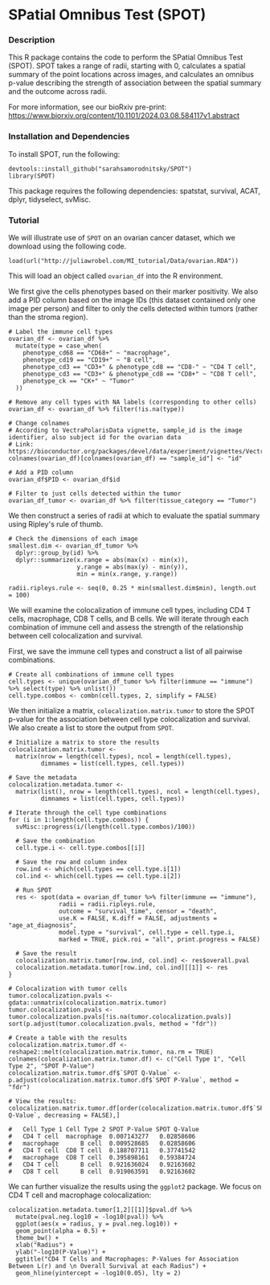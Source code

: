 # SPatial Omnibus Test (SPOT)

### Description

This R package contains the code to perform the SPatial Omnibus Test (SPOT). SPOT takes a range of radii, starting with 0, calculates a spatial summary of the point locations 
across images, and calculates an omnibus p-value describing the strength of association between the spatial summary and the outcome across radii. 

For more information, see our bioRxiv pre-print: https://www.biorxiv.org/content/10.1101/2024.03.08.584117v1.abstract 

### Installation and Dependencies

To install SPOT, run the following:
```{r}
devtools::install_github("sarahsamorodnitsky/SPOT")
library(SPOT)
```
This package requires the following dependencies: spatstat, survival, ACAT, dplyr, tidyselect, svMisc. 

### Tutorial

We will illustrate use of `SPOT` on an ovarian cancer dataset, which we download using the following code. 

```{r}
load(url("http://juliawrobel.com/MI_tutorial/Data/ovarian.RDA"))
```

This will load an object called `ovarian_df` into the R environment. 

We first give the cells phenotypes based on their marker positivity. We also add a PID column based on the image IDs (this dataset contained only one image per person) and filter to only the cells detected within tumors (rather than the stroma region). 

```{r}
# Label the immune cell types
ovarian_df <- ovarian_df %>%
  mutate(type = case_when(
    phenotype_cd68 == "CD68+" ~ "macrophage",
    phenotype_cd19 == "CD19+" ~ "B cell",
    phenotype_cd3 == "CD3+" & phenotype_cd8 == "CD8-" ~ "CD4 T cell",
    phenotype_cd3 == "CD3+" & phenotype_cd8 == "CD8+" ~ "CD8 T cell",
    phenotype_ck == "CK+" ~ "Tumor"
  ))

# Remove any cell types with NA labels (corresponding to other cells)
ovarian_df <- ovarian_df %>% filter(!is.na(type))

# Change colnames
# According to VectraPolarisData vignette, sample_id is the image identifier, also subject id for the ovarian data
# Link: https://bioconductor.org/packages/devel/data/experiment/vignettes/VectraPolarisData/inst/doc/VectraPolarisData.html#52_HumanOvarianCancerVP
colnames(ovarian_df)[colnames(ovarian_df) == "sample_id"] <- "id"

# Add a PID column
ovarian_df$PID <- ovarian_df$id

# Filter to just cells detected within the tumor
ovarian_df_tumor <- ovarian_df %>% filter(tissue_category == "Tumor") 
```

We then construct a series of radii at which to evaluate the spatial summary using Ripley's rule of thumb. 

```{r}
# Check the dimensions of each image
smallest.dim <- ovarian_df_tumor %>%
  dplyr::group_by(id) %>%
  dplyr::summarize(x.range = abs(max(x) - min(x)),
                   y.range = abs(max(y) - min(y)),
                   min = min(x.range, y.range))

radii.ripleys.rule <- seq(0, 0.25 * min(smallest.dim$min), length.out = 100)
```

We will examine the colocalization of immune cell types, including CD4 T cells, macrophage, CD8 T cells, and B cells. We will iterate through each combination of immune cell and assess the strength of the relationship between cell colocalization and survival. 

First, we save the immune cell types and construct a list of all pairwise combinations. 

```{r}
# Create all combinations of immune cell types
cell.types <- unique(ovarian_df_tumor %>% filter(immune == "immune") %>% select(type) %>% unlist())
cell.type.combos <- combn(cell.types, 2, simplify = FALSE)
```

We then initialize a matrix, `colocalization.matrix.tumor` to store the SPOT p-value for the association between cell type colocalization and survival. We also create a list to store the output from `SPOT`. 

```{r}
# Initialize a matrix to store the results
colocalization.matrix.tumor <- 
  matrix(nrow = length(cell.types), ncol = length(cell.types),
         dimnames = list(cell.types, cell.types))

# Save the metadata
colocalization.metadata.tumor <-
  matrix(list(), nrow = length(cell.types), ncol = length(cell.types),
         dimnames = list(cell.types, cell.types))

# Iterate through the cell type combinations
for (i in 1:length(cell.type.combos)) {
  svMisc::progress(i/(length(cell.type.combos)/100))
  
  # Save the combination
  cell.type.i <- cell.type.combos[[i]]
  
  # Save the row and column index
  row.ind <- which(cell.types == cell.type.i[1])
  col.ind <- which(cell.types == cell.type.i[2])
  
  # Run SPOT
  res <- spot(data = ovarian_df_tumor %>% filter(immune == "immune"), 
              radii = radii.ripleys.rule,
              outcome = "survival_time", censor = "death",
              use.K = FALSE, K.diff = FALSE, adjustments = "age_at_diagnosis", 
              model.type = "survival", cell.type = cell.type.i,
              marked = TRUE, pick.roi = "all", print.progress = FALSE)
  
  # Save the result
  colocalization.matrix.tumor[row.ind, col.ind] <- res$overall.pval
  colocalization.metadata.tumor[row.ind, col.ind][[1]] <- res
}

# Colocalization with tumor cells
tumor.colocalization.pvals <- gdata::unmatrix(colocalization.matrix.tumor)
tumor.colocalization.pvals <- tumor.colocalization.pvals[!is.na(tumor.colocalization.pvals)]
sort(p.adjust(tumor.colocalization.pvals, method = "fdr"))

# Create a table with the results
colocalization.matrix.tumor.df <- reshape2::melt(colocalization.matrix.tumor, na.rm = TRUE)
colnames(colocalization.matrix.tumor.df) <- c("Cell Type 1", "Cell Type 2", "SPOT P-Value")
colocalization.matrix.tumor.df$`SPOT Q-Value` <- p.adjust(colocalization.matrix.tumor.df$`SPOT P-Value`, method = "fdr")

# View the results:
colocalization.matrix.tumor.df[order(colocalization.matrix.tumor.df$`SPOT Q-Value`, decreasing = FALSE),]

#   Cell Type 1 Cell Type 2 SPOT P-Value SPOT Q-Value
#   CD4 T cell  macrophage  0.007143277   0.02858606
#   macrophage      B cell  0.009528685   0.02858606
#   CD4 T cell  CD8 T cell  0.188707711   0.37741542
#   macrophage  CD8 T cell  0.395898161   0.59384724
#   CD4 T cell      B cell  0.921636024   0.92163602
#   CD8 T cell      B cell  0.919063591   0.92163602
```

We can further visualize the results using the `ggplot2` package. We focus on CD4 T cell and macrophage colocalization:

```{r}
colocalization.metadata.tumor[1,2][[1]]$pval.df %>%
  mutate(pval.neg.log10 = -log10(pval)) %>%
  ggplot(aes(x = radius, y = pval.neg.log10)) +
  geom_point(alpha = 0.5) +
  theme_bw() +
  xlab("Radius") +
  ylab("-log10(P-Value)") +
  ggtitle("CD4 T Cells and Macrophages: P-Values for Association Between L(r) and \n Overall Survival at each Radius") +
  geom_hline(yintercept = -log10(0.05), lty = 2)
```

